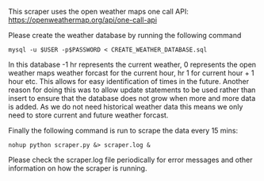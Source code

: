 This scraper uses the open weather maps one call API: https://openweathermap.org/api/one-call-api

Please create the weather database by running the following command

    mysql -u $USER -p$PASSWORD < CREATE_WEATHER_DATABASE.sql

In this database -1 hr represents the current weather, 0 represents the open weather maps weather forcast for the current hour, hr 1 for current hour + 1 hour etc. This allows for easy identification of times in the future. Another reason for doing this was to allow update statements to be used rather than insert to ensure that the database does not grow when more and more data is added. As we do not need historical weather data this means we only need to store current and future weather forcast.

Finally the following command is run to scrape the data every 15 mins:

    nohup python scraper.py &> scraper.log &

Please check the scraper.log file periodically for error messages and other information on how the scraper is running.